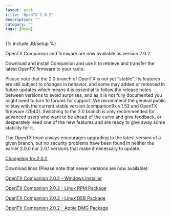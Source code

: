 ```yaml
---
layout: post
title: "OpenTX 2.0.2"
description: ""
category: ""
tags: [News]
---
```

{% include JB/setup %}

OpenTX Companion and firmware are now available as version 2.0.2.

Download and install Companion and use it to retrieve and transfer the latest OpenTX firmware to your radio.

Please note that the 2.0 branch of OpenTX is not yet "stable". Its features are still subject to changes in behavior, and some may added or removed in future updates which means it is essential to follow the release notes between versions to avoid surprises, and as it is not fully documented you might need to turn to forums for support. We recommend the general public to stay with the current stable version (companion9x v.1.52 and OpenTX firmware r2940). Switching to the 2.0 branch is only recommended for advanced users who want to be ahead of the curve and give feedback, or desperately need one of the new features and are ready to give away some stability for it.

The OpenTX team always encourages upgrading to the latest version of a given branch, but no security problems have been found in neither the earlier 2.0.0 nor 2.0.1 versions that make it necessary to update.

[Changelog for 2.0.2](https://github.com/opentx/opentx/releases/tag/2.0.2)

Download links (Please note that newer versions are now available):

[OpenTX Companion 2.0.2 - Windows Installer](http://downloads-20.open-tx.org/companion/companionInstall_2.0.2.exe)

[OpenTX Companion 2.0.2 - Linux RPM Package](http://downloads-20.open-tx.org/companion/companion-2.0.2-i686.rpm)

[OpenTX Companion 2.0.2 - Linux DEB Package](http://downloads-20.open-tx.org/companion/companion_2.0.2_i386.deb)

[OpenTX Companion 2.0.2 - Apple DMG Package ](http://downloads-20.open-tx.org/companion/companion-macosx-2.0.2.dmg)
